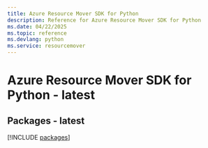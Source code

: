 ```yaml
---
title: Azure Resource Mover SDK for Python
description: Reference for Azure Resource Mover SDK for Python
ms.date: 04/22/2025
ms.topic: reference
ms.devlang: python
ms.service: resourcemover
---
```

# Azure Resource Mover SDK for Python - latest
## Packages - latest
[!INCLUDE [packages](resource-mover-index.md)]